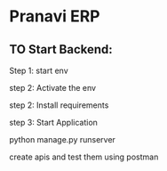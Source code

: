 # Pranavi ERP

## TO Start Backend:

Step 1: start env

step 2: Activate the env

step 2: Install requirements

step 3: Start Application

python manage.py runserver


create apis and test them using postman
